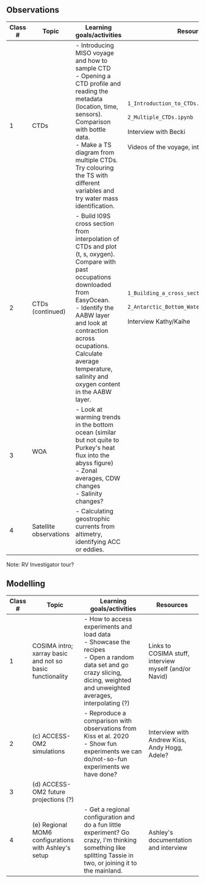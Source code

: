 ## Observations

| Class # | Topic                    | Learning goals/activities                                                                                                                                                                                                                                                               | Resources                                                                                        |
| ------- | ------------------------ | --------------------------------------------------------------------------------------------------------------------------------------------------------------------------------------------------------------------------------------------------------------------------------------- | ------------------------------------------------------------------------------------------------ |
| 1       | CTDs             | - Introducing MISO voyage and how to sample CTD<br>- Opening a CTD profile and reading the metadata (location, time, sensors). Comparison with bottle data.<br>- Make a TS diagram from multiple CTDs. Try colouring the TS with different variables and try water mass identification. | `1_Introduction_to_CTDs.ipynb`<br><br>`2_Multiple_CTDs.ipynb`<br><br>Interview with Becki<br><br>Videos of the voyage, interview with Annie |
| 2       | CTDs (continued) | - Build I09S cross section from interpolation of CTDs and plot (t, s, oxygen). Compare with past occupations downloaded from EasyOcean. <br>- Identify the AABW layer and look at contraction across ocupations. Calculate average temperature, salinity and oxygen content in the AABW layer.                                                         | `1_Building_a_cross_section.ipynb`<br><br>`2_Antarctic_Bottom_Water_contraction.ipynb`<br><br>Interview Kathy/Kaihe                                                                            |
| 3       | WOA<br><br>              | - Look at warming trends in the bottom ocean (similar but not quite to Purkey's heat flux into the abyss figure) <br />- Zonal averages, CDW changes<br />- Salinity changes?                                                                                                                                                                       |                                                                                                  |
| 4       | Satellite observations        | - Calculating geostrophic currents from altimetry, identifying ACC or eddies.                                                                                                                                                                                                                                                                                        |                                                                                                  |

Note: RV Investigator tour? 

## Modelling

| Class # | Topic                                                     | Learning goals/activities                                                                                                                                                         | Resources                                              |
| ------- | --------------------------------------------------------- | --------------------------------------------------------------------------------------------------------------------------------------------------------------------------------- | ------------------------------------------------------ |
| 1       | COSIMA intro; xarray basic and not so basic functionality | - How to access experiments and load data<br>- Showcase the recipes<br>- Open a random data set and go crazy slicing, dicing, weighted and unweighted averages, interpolating (?) | Links to COSIMA stuff, interview myself (and/or Navid) |
| 2       | (c) ACCESS-OM2 simulations                                | - Reproduce a comparison with observations from Kiss et al. 2020<br>- Show fun experiments we can do/not-so-fun experiments we have done?                                         | Interview with Andrew Kiss, Andy Hogg, Adele?          |
| 3       | (d) ACCESS-OM2 future projections (?)                     |                                                                                                                                                                                   |                                                        |
| 4       | (e) Regional MOM6 configurations with Ashley's setup      | - Get a regional configuration and do a fun little experiment? Go crazy, I'm thinking something like splitting Tassie in two, or joining it to the mainland.                      | Ashley's documentation and interview                   |
